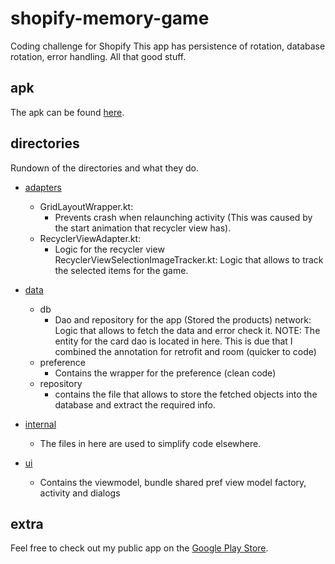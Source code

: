 # shopify-memory-game
Coding challenge for Shopify
This app has persistence of rotation, database rotation, error handling. All that good stuff.

## apk
The apk can be found [here](app-debug.apk).

## directories
Rundown of the directories and what they do.

* [adapters](/app/src/main/java/com/example/shopify_memory_game/adapters ) 
  * GridLayoutWrapper.kt:
    * Prevents crash when relaunching activity (This was caused by the start animation that recycler view has). 
  * RecyclerViewAdapter.kt:
    * Logic for the recycler view RecyclerViewSelectionImageTracker.kt: Logic that allows to track the selected items for the game.


* [data](/app/src/main/java/com/example/shopify_memory_gamAe/data)
  * db
    * Dao and repository for the app (Stored the products) network: Logic that allows to fetch the data and error check it. NOTE: The entity for the card dao is located in here. This is due that I combined the annotation for retrofit and room (quicker to code)
  * preference 
    * Contains the wrapper for the preference (clean code) 
  * repository
    * contains the file that allows to store the fetched objects into the database and extract the required info.


* [internal](/app/src/main/java/com/example/shopify_memory_game/internal)
  * The files in here are used to simplify code elsewhere.


* [ui](/app/src/main/java/com/example/shopify_memory_game/ui)
  * Contains the viewmodel, bundle shared pref view model factory, activity and dialogs

## extra
Feel free to check out my public app on the [Google Play Store](https://play.google.com/store/apps/details?id=com.constantin.constaflux).
